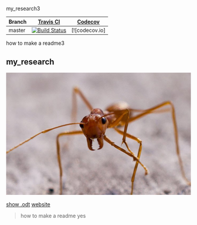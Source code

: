 my_research3


Branch|[Travis CI](https://travis-ci.org)|[Codecov](https://www.codecov.io)
---|---|---
master|[![Build Status](https://travis-ci.org/pbrinker/my_research3.svg?branch=master)](https://travis-ci.org/pbrinker/my_research3)|[![codecov.io]

how to make a readme3
## my_research
![logo](logo.jpg)

[show .odt](GitHub_help.odt)
[website](https://www.rug.nl/staff/p.brinker/research)


>how to make a readme
>yes